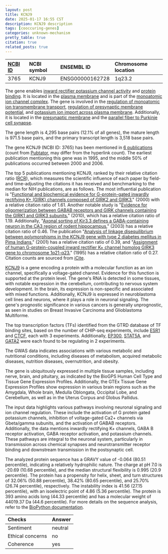 ```yaml
---
layout: post
title: KCNJ9
date: 2025-01-17 16:55 CST
description: KCNJ9 description
tags: [cooccuring-genes]
categories: unknown-mechanism
pretty_table: true
citation: true
related_posts: true
---
```




| [NCBI ID](https://www.ncbi.nlm.nih.gov/gene/3765) | NCBI symbol | ENSEMBL ID | Chromosome location |
| :-------- | :------- | :-------- | :------- |
| 3765  | KCNJ9 | ENSG00000162728 | 1q23.2 |



The gene enables [inward rectifier potassium channel activity](https://amigo.geneontology.org/amigo/term/GO:0005242) and [protein binding](https://amigo.geneontology.org/amigo/term/GO:0005515). It is located in the [plasma membrane](https://amigo.geneontology.org/amigo/term/GO:0005886) and is part of the [monoatomic ion channel complex](https://amigo.geneontology.org/amigo/term/GO:0034702). The gene is involved in the [regulation of monoatomic ion transmembrane transport](https://amigo.geneontology.org/amigo/term/GO:0034765), [regulation of presynaptic membrane potential](https://amigo.geneontology.org/amigo/term/GO:0099505), and [potassium ion import across plasma membrane](https://amigo.geneontology.org/amigo/term/GO:1990573). Additionally, it is located in the [presynaptic membrane](https://amigo.geneontology.org/amigo/term/GO:0042734) and the [parallel fiber to Purkinje cell synapse](https://amigo.geneontology.org/amigo/term/GO:0098688).


The gene length is 4,295 base pairs (12.1% of all genes), the mature length is 971.5 base pairs, and the primary transcript length is 3,518 base pairs.


The gene KCNJ9 (NCBI ID: 3765) has been mentioned in [6 publications](https://pubmed.ncbi.nlm.nih.gov/?term=%22KCNJ9%22) (count from [Pubtator](https://academic.oup.com/nar/article/47/W1/W587/5494727), may differ from the hyperlink count). The earliest publication mentioning this gene was in 1995, and the middle 50% of publications occurred between 2000 and 2006.


The top 5 publications mentioning KCNJ9, ranked by their relative citation ratio ([RCR](https://journals.plos.org/plosbiology/article?id=10.1371/journal.pbio.1002541)), which measures the scientific influence of each paper by field- and time-adjusting the citations it has received and benchmarking to the median for NIH publications, are as follows. The most influential publication is "[Functional and biochemical evidence for G-protein-gated inwardly rectifying K+ (GIRK) channels composed of GIRK2 and GIRK3.](https://pubmed.ncbi.nlm.nih.gov/10956667)" (2000) with a relative citation ratio of 1.61. Another notable study is "[Evidence for oligomerization between GABAB receptors and GIRK channels containing the GIRK1 and GIRK3 subunits.](https://pubmed.ncbi.nlm.nih.gov/20846323)" (2010), which has a relative citation ratio of 1.19. Additionally, "[Axonal sorting of Kir3.3 defines a GABA-containing neuron in the CA3 region of rodent hippocampus.](https://pubmed.ncbi.nlm.nih.gov/14664820)" (2003) has a relative citation ratio of 0.46. The publication "[Analysis of linkage disequilibrium between polymorphisms in the KCNJ9 gene with type 2 diabetes mellitus in Pima Indians.](https://pubmed.ncbi.nlm.nih.gov/11350189)" (2001) has a relative citation ratio of 0.39, and "[Assignment of human G-protein-coupled inward rectifier K+ channel homolog GIRK3 gene to chromosome 1q21-q23.](https://pubmed.ncbi.nlm.nih.gov/8575783)" (1995) has a relative citation ratio of 0.27. Citation counts are sourced from [iCite](https://icite.od.nih.gov).


[KCNJ9](https://www.proteinatlas.org/ENSG00000162728-KCNJ9) is a gene encoding a protein with a molecular function as an ion channel, specifically a voltage-gated channel. Evidence for this function is supported at the protein level. The gene's RNA is detected in some tissues, with notable expression in the cerebellum, contributing to nervous system development. In the brain, its expression is non-specific and associated with mixed functions. Additionally, KCNJ9 is expressed in neuroblastoma cell lines and neurons, where it plays a role in neuronal signaling. The gene's prognostic significance in various cancers is generally unprognostic, as seen in studies on Breast Invasive Carcinoma and Glioblastoma Multiforme.


The top transcription factors (TFs) identified from the GTRD database of TF binding sites, based on the number of CHIP-seq experiments, include [ESR1](https://www.ncbi.nlm.nih.gov/gene/2099) and [CTCF](https://www.ncbi.nlm.nih.gov/gene/10664), each with 3 experiments. Additionally, [EP300](https://www.ncbi.nlm.nih.gov/gene/2033), [STAT5A](https://www.ncbi.nlm.nih.gov/gene/6776), and [GATA2](https://www.ncbi.nlm.nih.gov/gene/2624) were each found to be regulating in 2 experiments.



The GWAS data indicates associations with various metabolic and nutritional conditions, including diseases of metabolism, acquired metabolic diseases, nutrition diseases, overnutrition, and obesity.



The gene is ubiquitously expressed in multiple tissue samples, including nerve, brain, and pituitary, as indicated by the BioGPS Human Cell Type and Tissue Gene Expression Profiles. Additionally, the GTEx Tissue Gene Expression Profiles show expression in various brain regions such as the Amygdala, Whole brain, Medulla Oblongata, Occipital Lobe, and Cerebellum, as well as in the Uterus Corpus and Globus Pallidus.


The input data highlights various pathways involving neuronal signaling and ion channel regulation. These include the activation of G protein gated potassium channels, inhibition of voltage-gated Ca2+ channels via Gbeta/gamma subunits, and the activation of GABAB receptors. Additionally, the data mentions inwardly rectifying K+ channels, GABA B receptor activation, GABA receptor activation, and potassium channels. These pathways are integral to the neuronal system, particularly in transmission across chemical synapses and neurotransmitter receptor binding and downstream transmission in the postsynaptic cell.



The analyzed protein sequence has a GRAVY value of -0.064 (80.51 percentile), indicating a relatively hydrophilic nature. The charge at pH 7.0 is -20.69 (10.68 percentile), and the median structural flexibility is 0.995 (20.9 percentile). The protein has a propensity for helix, sheet, and turn structures of 32.06% (50.88 percentile), 38.42% (80.65 percentile), and 25.70% (26.74 percentile), respectively. The instability index is 41.56 (27.15 percentile), with an isoelectric point of 4.86 (5.36 percentile). The protein is 393 amino acids long (44.33 percentile) and has a molecular weight of 44019.37 Da (44.6 percentile). For more details on the sequence analysis, refer to the [BioPython documentation](https://biopython.org/docs/1.75/api/Bio.SeqUtils.ProtParam.html).





| Checks    | Answer |
| :-------- | :------- |
| Sentiment  | neutral   |
| Ethical concerns | no     |
| Coherence    | yes    |